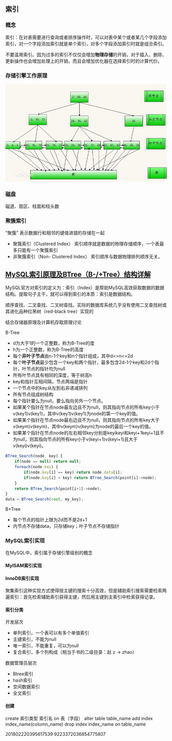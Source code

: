 ## 索引

### 概念
索引：在对表需要进行查询或者排序操作时，可以对表中某个或者某几个字段添加索引，对一个字段添加索引就是单个索引，对多个字段添加索引时就是组合索引。

不要滥用索引。因为过多的索引不仅仅会增加**物理存储**的开销，对于插入、删除、更新操作也会增加处理上的开销，而且会增加优化器在选择索引时的计算代价。

### 存储引擎工作原理
![存储引擎工作原理](../img/存储引擎工作原理.jpg) 

### 磁盘
磁道、扇区、柱面和柱头数

### 聚簇索引
“聚簇” 表示数据行和相邻的键值进错的存储在一起
* 聚簇索引（Clustered Index） 		索引顺序就是数据的物理存储顺序，一个表最多只能有一个聚簇索引
* 非聚簇索引（Non- Clustered Index） 	索引顺序与数据物理排列顺序无关。

## [MySQL索引原理及BTree（B-/+Tree）结构详解](/https://blog.csdn.net/u013967628/article/details/84305511)
MySQL官方对索引的定义为：索引（Index）是帮助MySQL高效获取数据的数据结构。提取句子主干，就可以得到索引的本质：索引是数据结构。

顺序查找、二叉查找、二叉树查找。实际的数据库系统几乎没有使用二叉查找树或其进化品种红黑树（red-black tree）实现的

结合存储器原理及计算机存取原理讨论

B-Tree
* d为大于1的一个正整数，称为B-Tree的度
* h为一个正整数，称为B-Tree的高度
* 每个**非叶子节点**由n-1个key和n个指针组成，其中d<=n<=2d
* 每个**叶子节点**最少包含一个key和两个指针，最多包含2d-1个key和2d个指针，叶节点的指针均为null 
* 所有叶节点具有相同的深度，等于树高h
* key和指针互相间隔，节点两端是指针
* 一个节点中的key从左到右非递减排列
* 所有节点组成树结构
* 每个指针要么为null，要么指向另外一个节点。
* 如果某个指针在节点node最左边且不为null，则其指向节点的所有key小于v(key1)v(key1)，其中v(key1)v(key1)为node的第一个key的值。
* 如果某个指针在节点node最右边且不为null，则其指向节点的所有key大于v(keym)v(keym)，其中v(keym)v(keym)为node的最后一个key的值。
* 如果某个指针在节点node的左右相邻key分别是keyikeyi和keyi+1keyi+1且不为null，则其指向节点的所有key小于v(keyi+1)v(keyi+1)且大于v(keyi)v(keyi)。

```ts
BTree_Search(node, key) {
    if(node == null) return null;
    foreach(node.key) {
        if(node.key[i] == key) return node.data[i];
        if(node.key[i] > key) return BTree_Search(point[i]->node);
    }
    return BTree_Search(point[i+1]->node);
}
data = BTree_Search(root, my_key);
```

B+Tree
* 每个节点的指针上限为2d而不是2d+1
* 内节点不存储data，只存储key；叶子节点不存储指针

### MySQL索引实现
在MySQL中，索引属于存储引擎级别的概念
#### MyISAM索引实现
#### InnoDB索引实现
聚集索引这种实现方式使得按主键的搜索十分高效，但是辅助索引搜索需要检索两遍索引：首先检索辅助索引获得主键，然后用主键到主索引中检索获得记录。


#### 索引分类
开发层次
* 单列索引，一个表可以有多个单值索引
* 主键索引，不能为null
* 唯一索引，不能重复，可以为null
* 复合索引，多个列构成（相当于书的二级目录：赵  z -> zhao）

数据管理员层次
* Btree索引
* hash索引
* 空间数据索引
* 全文索引

#### 创建
create 索引类型 索引名 on 表（字段）
alter table table_name add index index_name(column_name)
drop index index_name on table_name

201802220395617539
9223372036854775807